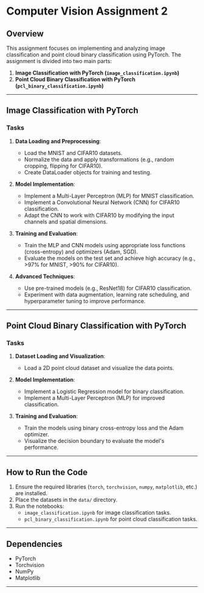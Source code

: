 # Computer Vision Assignment 2

## Overview

This assignment focuses on implementing and analyzing image classification and point cloud binary classification using PyTorch. The assignment is divided into two main parts:

1. **Image Classification with PyTorch (`image_classification.ipynb`)**
2. **Point Cloud Binary Classification with PyTorch (`pcl_binary_classification.ipynb`)**

---

## Image Classification with PyTorch

### Tasks

1. **Data Loading and Preprocessing**:
   - Load the MNIST and CIFAR10 datasets.
   - Normalize the data and apply transformations (e.g., random cropping, flipping for CIFAR10).
   - Create DataLoader objects for training and testing.

2. **Model Implementation**:
   - Implement a Multi-Layer Perceptron (MLP) for MNIST classification.
   - Implement a Convolutional Neural Network (CNN) for CIFAR10 classification.
   - Adapt the CNN to work with CIFAR10 by modifying the input channels and spatial dimensions.

3. **Training and Evaluation**:
   - Train the MLP and CNN models using appropriate loss functions (cross-entropy) and optimizers (Adam, SGD).
   - Evaluate the models on the test set and achieve high accuracy (e.g., >97% for MNIST, >90% for CIFAR10).

4. **Advanced Techniques**:
   - Use pre-trained models (e.g., ResNet18) for CIFAR10 classification.
   - Experiment with data augmentation, learning rate scheduling, and hyperparameter tuning to improve performance.

---

## Point Cloud Binary Classification with PyTorch

### Tasks

1. **Dataset Loading and Visualization**:
   - Load a 2D point cloud dataset and visualize the data points.

2. **Model Implementation**:
   - Implement a Logistic Regression model for binary classification.
   - Implement a Multi-Layer Perceptron (MLP) for improved classification.

3. **Training and Evaluation**:
   - Train the models using binary cross-entropy loss and the Adam optimizer.
   - Visualize the decision boundary to evaluate the model's performance.

---

## How to Run the Code

1. Ensure the required libraries (`torch`, `torchvision`, `numpy`, `matplotlib`, etc.) are installed.
2. Place the datasets in the `data/` directory.
3. Run the notebooks:
   - `image_classification.ipynb` for image classification tasks.
   - `pcl_binary_classification.ipynb` for point cloud classification tasks.

---

## Dependencies

- PyTorch
- Torchvision
- NumPy
- Matplotlib

---
